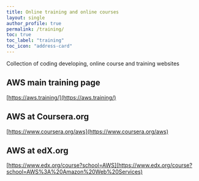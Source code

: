 ```yaml
---
title: Online training and online courses
layout: single
author_profile: true
permalink: /training/
toc: true
toc_label: "training"
toc_icon: "address-card"
---
```


Collection of coding developing, online course and training websites

## AWS main training page

[https://aws.training/](https://aws.training/)

## AWS at Coursera.org

[https://www.coursera.org/aws](https://www.coursera.org/aws)


## AWS at edX.org

[https://www.edx.org/course?school=AWS](https://www.edx.org/course?school=AWS%3A%20Amazon%20Web%20Services)


